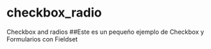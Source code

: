 # checkbox_radio
Checkbox and radios
##Este es un pequeño ejemplo de Checkbox y Formularios con Fieldset
